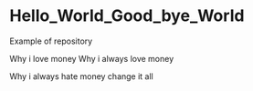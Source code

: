 # Hello_World_Good_bye_World
Example of  repository


Why i love money
Why i always love money

Why i always hate money
change it all
